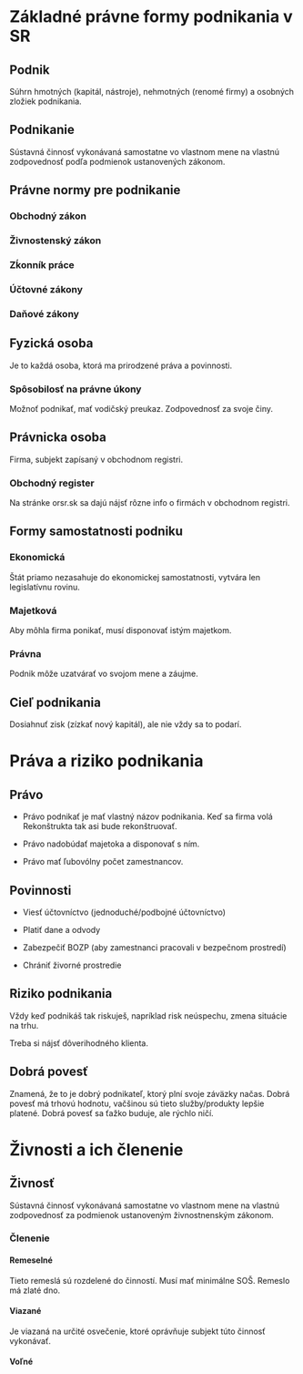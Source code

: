 # Základné právne formy podnikania v SR

## Podnik

Súhrn hmotných (kapitál, nástroje), nehmotných (renomé firmy) a osobných zložiek podnikania.

## Podnikanie

Sústavná činnosť vykonávaná samostatne vo vlastnom mene na vlastnú zodpovednosť podľa podmienok ustanovených zákonom.

## Právne normy pre podnikanie

### Obchodný zákon

### Živnostenský zákon

### Zḱonník práce

### Účtovné zákony

### Daňové zákony

## Fyzická osoba

Je to každá osoba, ktorá ma prirodzené práva a povinnosti.

### Spôsobilosť na právne úkony

Možnoť podnikať, mať vodičský preukaz. Zodpovednosť za svoje činy.

## Právnicka osoba

Firma, subjekt zapísaný v obchodnom registri.

### Obchodný register

Na stránke orsr.sk sa dajú nájsť rôzne info o firmách v obchodnom registri.

## Formy samostatnosti podniku

### Ekonomická

Štát priamo nezasahuje do ekonomickej samostatnosti, vytvára len legislatívnu rovinu.

### Majetková

Aby môhla firma ponikať, musí disponovať istým majetkom.

### Právna

Podnik môže uzatvárať vo svojom mene a záujme.

## Cieľ podnikania

Dosiahnuť zisk (zízkať nový kapitál), ale nie vždy sa to podarí.

# Práva a riziko podnikania

## Právo

- Právo podnikať je mať vlastný názov podnikania. Keď sa firma volá Rekonštrukta tak asi bude rekonštruovať.

- Právo nadobúdať majetoka a disponovať s ním.

- Právo mať ľubovólny počet zamestnancov.

## Povinnosti

- Viesť účtovníctvo (jednoduché/podbojné účtovníctvo)

- Platiť dane a odvody

- Zabezpečiť BOZP (aby zamestnanci pracovali v bezpečnom prostredí)

- Chrániť živorné prostredie

## Riziko podnikania

Vždy keď podnikáš tak riskuješ, napríklad risk neúspechu, zmena situácie na trhu.

Treba si nájsť dôverihodného klienta.

## Dobrá povesť

Znamená, že to je dobrý podnikateľ, ktorý plní svoje záväzky načas. Dobrá povesť má trhovú hodnotu, vačšinou sú tieto služby/produkty lepšie platené. Dobrá povesť sa ťažko buduje, ale rýchlo ničí.


# Živnosti a ich členenie

## Živnosť

Sústavná činnosť vykonávaná samostatne vo vlastnom mene na vlastnú zodpovednosť za podmienok ustanoveným živnostnenským zákonom.

### Členenie

#### Remeselné

Tieto remeslá sú rozdelené do činností. Musí mať minimálne SOŠ. Remeslo má zlaté dno.

#### Viazané

Je viazaná na určité osvečenie, ktoré oprávňuje subjekt túto činnosť vykonávať.

#### Voľné
